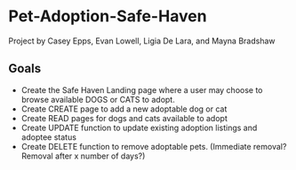 # Pet-Adoption-Safe-Haven

Project by Casey Epps, Evan Lowell, Ligia De Lara, and Mayna Bradshaw

## Goals

* Create the Safe Haven Landing page where a user may choose to browse available DOGS or CATS to adopt.
* Create CREATE page to add a new adoptable dog or cat
* Create READ pages for dogs and cats available to adopt
* Create UPDATE function to update existing adoption listings and adoptee status
* Create DELETE function to remove adoptable pets. (Immediate removal? Removal after x number of days?)
